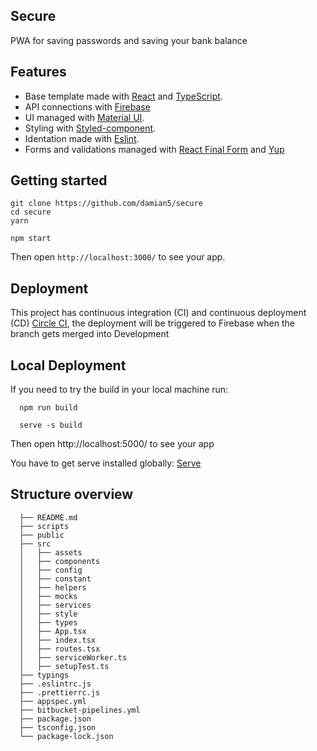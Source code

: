 ## Secure
  PWA for saving passwords and saving your bank balance

## Features
  - Base template made with [React](https://github.com/facebook/react/) and [TypeScript](https://github.com/microsoft/TypeScript).
  - API connections with [Firebase](https://firebase.google.com/docs)
  - UI managed with [Material UI](https://github.com/mui-org/material-ui).
  - Styling with [Styled-component](https://github.com/styled-components/styled-components).
  - Identation made with [Eslint](https://github.com/eslint/eslint).
  - Forms and validations managed with [React Final Form](https://github.com/final-form/react-final-form) and [Yup](https://github.com/jquense/yup)

## Getting started

  ```
  git clone https://github.com/damian5/secure
  cd secure
  yarn
  ```

  ```
  npm start
  ```

  Then open `http://localhost:3000/` to see your app.

## Deployment
  This project has continuous integration (CI) and continuous deployment (CD)
  [Circle CI](https://circleci.com/), the deployment will be triggered to Firebase when the branch gets merged into Development

## Local Deployment
  If you need to try the build in your local machine run:

  ```
    npm run build
  ```

  ```
    serve -s build
  ```

  Then open http://localhost:5000/ to see your app

  You have to get serve installed globally: [Serve](https://github.com/zeit/serve)

## Structure overview
  ```
    ├── README.md
    ├── scripts
    ├── public
    ├── src
    │   ├── assets
    │   ├── components
    │   ├── config
    │   ├── constant
    │   ├── helpers
    │   ├── mocks
    │   ├── services
    │   ├── style
    │   ├── types
    │   ├── App.tsx
    │   ├── index.tsx
    │   ├── routes.tsx
    │   ├── serviceWorker.ts
    │   ├── setupTest.ts
    ├── typings
    ├── .eslintrc.js
    ├── .prettierrc.js
    ├── appspec.yml
    ├── bitbucket-pipelines.yml
    ├── package.json
    ├── tsconfig.json
    └── package-lock.json
  ```